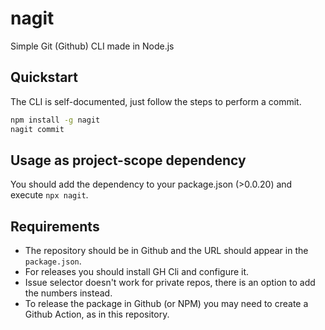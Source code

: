# nagit
Simple Git (Github) CLI made in Node.js

## Quickstart

The CLI is self-documented, just follow the steps to perform a commit.

```bash
npm install -g nagit
nagit commit
```

## Usage as project-scope dependency

You should add the dependency to your package.json (>0.0.20) and execute `npx nagit`.

## Requirements

- The repository should be in Github and the URL should appear in the `package.json`.
- For releases you should install GH Cli and configure it.
- Issue selector doesn't work for private repos, there is an option to add the numbers instead.
- To release the package in Github (or NPM) you may need to create a Github Action, as in this repository.
